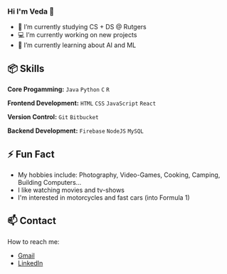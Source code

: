 ### Hi I'm Veda 👋

- 🔭 I’m currently studying CS + DS @ Rutgers
- 💻 I’m currently working on new projects
- 🌱 I’m currently learning about AI and ML

## 📦 Skills

**Core Progamming:** `Java` `Python` `C` `R`

**Frontend Development:** `HTML` `CSS` `JavaScript` `React`
 
**Version Control:** `Git` `Bitbucket`

**Backend Development:** `Firebase` `NodeJS` `MySQL`
 
## ⚡ Fun Fact 

- My hobbies include: Photography, Video-Games, Cooking, Camping, Building Computers...
- I like watching movies and tv-shows
- I'm interested in motorcycles and fast cars (into Formula 1) 

## 📫 Contact

 How to reach me:
 - [Gmail](veda.yakkali3@gmail.com)
 - [LinkedIn](https://www.linkedin.com/in/vedayakkali28/)
